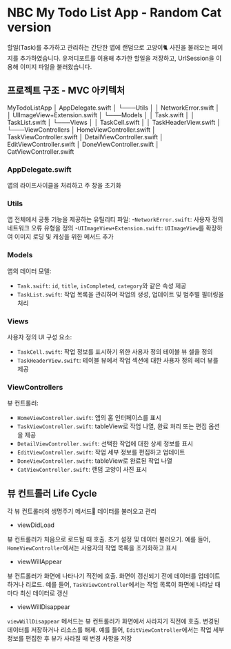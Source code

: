# NBC My Todo List App - Random Cat version

할일(Task)를 추가하고 관리하는 간단한 앱에 랜덤으로 고양이🐈 사진을 불러오는 페이지를 추가하였습니다.
유저디포트를 이용해 추가한 할일을 저장하고, UrlSession을 이용해 이미지 파일을 불러왔습니다.




## 프로젝트 구조 - MVC 아키텍처

MyTodoListApp
│ AppDelegate.swift
│
└───Utils
│ │ NetworkError.swift
│ │ UIImageView+Extension.swift
│
└───Models
│ │ Task.swift
│ │ TaskList.swift
│
└───Views
│ │ TaskCell.swift
│ │ TaskHeaderView.swift
│
└───ViewControllers
│ HomeViewController.swift
│ TaskViewController.swift
│ DetailViewController.swift
│ EditViewController.swift
│ DoneViewController.swift
│ CatViewController.swift


### AppDelegate.swift

앱의 라이프사이클을 처리하고 주 창을 초기화

### Utils

앱 전체에서 공통 기능을 제공하는 유틸리티 파일: 
-`NetworkError.swift`: 사용자 정의 네트워크 오류 유형을 정의
-`UIImageView+Extension.swift`: `UIImageView`를 확장하여 이미지 로딩 및 캐싱을 위한 메서드 추가

### Models

앱의 데이터 모델:

- `Task.swift`: `id`, `title`, `isCompleted`, `category`와 같은 속성 제공
- `TaskList.swift`: 작업 목록을 관리하며 작업의 생성, 업데이트 및 범주별 필터링을 처리

### Views

사용자 정의 UI 구성 요소:

- `TaskCell.swift`: 작업 정보를 표시하기 위한 사용자 정의 테이블 뷰 셀을 정의
- `TaskHeaderView.swift`: 테이블 뷰에서 작업 섹션에 대한 사용자 정의 헤더 뷰를 제공

### ViewControllers

뷰 컨트롤러:

- `HomeViewController.swift`: 앱의 홈 인터페이스를 표시
- `TaskViewController.swift`: tableView로 작업 나열, 완료 처리 또는 편집 옵션을 제공
- `DetailViewController.swift`: 선택한 작업에 대한 상세 정보를 표시
- `EditViewController.swift`: 작업 세부 정보를 편집하고 업데이트
- `DoneViewController.swift`: tableView로 완료된 작업 나열
- `CatViewController.swift`: 랜덤 고양이 사진 표시




## 뷰 컨트롤러 Life Cycle

각 뷰 컨트롤러의 생명주기 메서드 데이터를 불러오고 관리

- viewDidLoad

뷰 컨트롤러가 처음으로 로드될 때 호출. 초기 설정 및 데이터 불러오기. 예를 들어, `HomeViewController`에서는 사용자의 작업 목록을 초기화하고 표시

- viewWillAppear

뷰 컨트롤러가 화면에 나타나기 직전에 호출. 화면이 갱신되기 전에 데이터를 업데이트하거나 리로드. 예를 들어, `TaskViewController`에서는 작업 목록이 화면에 나타날 때마다 최신 데이터로 갱신

- viewWillDisappear

`viewWillDisappear` 메서드는 뷰 컨트롤러가 화면에서 사라지기 직전에 호출. 변경된 데이터를 저장하거나 리소스를 해제. 예를 들어, `EditViewController`에서는 작업 세부 정보를 편집한 후 뷰가 사라질 때 변경 사항을 저장
